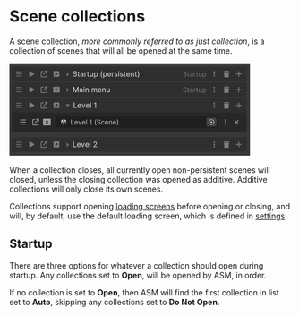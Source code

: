 # Scene collections

A scene collection, *more commonly referred to as just collection*, is a collection of scenes that will all be opened at the same time.

![](../image/scene-manager-window-collections.png)

When a collection closes, all currently open non-persistent scenes will closed, unless the closing collection was opened as additive. Additive collections will only close its own scenes.

Collections support opening [loading screens](Loading%20screens.md) before opening or closing, and will, by default, use the default loading screen, which is defined in [settings](Scene%20manager%20window.md#scene-loading-page).

## Startup

There are three options for whatever a collection should open during startup.
Any collections set to **Open**, will be opened by ASM, in order.

If no collection is set to **Open**, then ASM will find the first collection in list set to **Auto**, skipping any collections set to **Do Not Open**.
